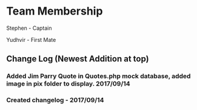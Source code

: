 # Team Membership

Stephen - Captain

Yudhvir - First Mate

## Change Log (Newest Addition at top)

### Added Jim Parry Quote in Quotes.php mock database, added image in pix folder to display. 2017/09/14
### Created changelog - 2017/09/14
